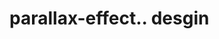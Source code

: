 # parallax-effect.. desgin                                                                                                                                                                                                                                                                                                                                                             
